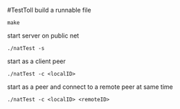 #TestToll
build a runnable file
```
make
```
start server on public net 
```
./natTest -s
```
start as a client peer
```
./natTest -c <localID>
```

start as a peer and connect to a remote peer at same time
```
./natTest -c <localID> <remoteID>
```
